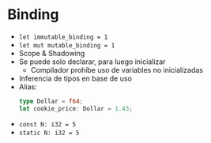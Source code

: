 # Binding

* `let immutable_binding = 1`
* `let mut mutable_binding = 1`
* Scope & Shadowing
* Se puede solo declarar, para luego inicializar
    * Compilador prohíbe uso de variables no inicializadas
* Inferencia de tipos en base de uso
* Alias:
    ```rust
    type Dollar = f64;
    let cookie_price: Dollar = 1.43;
    ```
* `const N: i32 = 5`
* `static N: i32 = 5`
